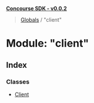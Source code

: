 **[Concourse SDK - v0.0.2](../README.md)**

> [Globals](../README.md) / "client"

# Module: "client"

## Index

### Classes

* [Client](../classes/_client_.client.md)
